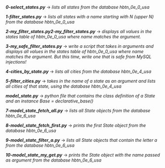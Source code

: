 ***0-select_states.py*** -> *lists all states from the database hbtn_0e_0_usa*

***1-filter_states.py*** -> *lists all states with a name starting with N (upper N) from the database hbtn_0e_0_usa* 

***2-my_filter_states.py2-my_filter_states.py*** -> *displays all values in the states table of hbtn_0e_0_usa where name matches the argument.*

***3-my_safe_filter_states.py*** -> *write a script that takes in arguments and displays all values in the states table of hbtn_0e_0_usa where name matches the argument. But this time, write one that is safe from MySQL injections!*

***4-cities_by_state.py*** -> *lists all cities from the database hbtn_0e_4_usa*

***5-filter_cities.py*** -> *takes in the name of a state as an argument and lists all cities of that state, using the database hbtn_0e_4_usa*

***model_state.py*** -> *python file that contains the class definition of a State and an instance Base = declarative_base()*

***7-model_state_fetch_all.py*** -> *lists all State objects from the database hbtn_0e_6_usa*

***8-model_state_fetch_first.py*** -> *prints the first State object from the database hbtn_0e_6_usa*

***9-model_state_filter_a.py*** -> *lists all State objects that contain the letter a from the database hbtn_0e_6_usa*

***10-model_state_my_get.py*** -> *prints the State object with the name passed as argument from the database hbtn_0e_6_usa*
